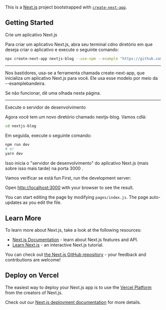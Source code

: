This is a [Next.js](https://nextjs.org/) project bootstrapped with [`create-next-app`](https://github.com/vercel/next.js/tree/canary/packages/create-next-app).

## Getting Started
Crie um aplicativo Next.js

Para criar um aplicativo Next.js, abra seu terminal cdno diretório em que deseja criar o aplicativo e execute o seguinte comando:

```bash
npx create-next-app nextjs-blog --use-npm --example "https://github.com/CarlosVitr/Next-site-blog"
```
---
 Nos bastidores, usa-se a ferramenta chamada create-next-app, que inicializa um aplicativo Next.js para você. Ele  usa esse modelo por meio da --examplebandeira.

Se não funcionar, dê uma olhada nesta página.

---
Execute o servidor de desenvolvimento

Agora você tem um novo diretório chamado nextjs-blog. Vamos cdlá:

```bash
cd nextjs-blog
```

Em seguida, execute o seguinte comando:

```bash
npm run dev
# or
yarn dev
```

Isso inicia o "servidor de desenvolvimento" do aplicativo Next.js (mais sobre isso mais tarde) na porta 3000 .

Vamos verificar se está fun
First, run the development server:



Open [http://localhost:3000](http://localhost:3000) with your browser to see the result.

You can start editing the page by modifying `pages/index.js`. The page auto-updates as you edit the file.

## Learn More

To learn more about Next.js, take a look at the following resources:

- [Next.js Documentation](https://nextjs.org/docs) - learn about Next.js features and API.
- [Learn Next.js](https://nextjs.org/learn) - an interactive Next.js tutorial.

You can check out [the Next.js GitHub repository](https://github.com/vercel/next.js/) - your feedback and contributions are welcome!

## Deploy on Vercel

The easiest way to deploy your Next.js app is to use the [Vercel Platform](https://vercel.com/import?utm_medium=default-template&filter=next.js&utm_source=create-next-app&utm_campaign=create-next-app-readme) from the creators of Next.js.

Check out our [Next.js deployment documentation](https://nextjs.org/docs/deployment) for more details.
